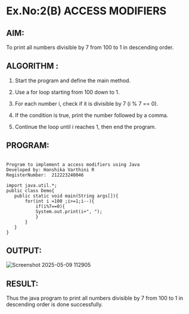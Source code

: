 # Ex.No:2(B) ACCESS MODIFIERS

## AIM:
To print all numbers divisible by 7 from 100 to 1 in descending order.

## ALGORITHM :
1. Start the program and define the main method.

2. Use a for loop starting from 100 down to 1.

3. For each number i, check if it is divisible by 7 (i % 7 == 0).

4. If the condition is true, print the number followed by a comma.

5. Continue the loop until i reaches 1, then end the program.
## PROGRAM:
 ```

Program to implement a access modifiers using Java
Developed by: Hanshika Varthini R
RegisterNumber:  212223240046

import java.util.*;
public class Demo{
    public static void main(String args[]){
        for(int i =100 ;i>=1;i--){
            if(i%7==0){
            System.out.print(i+", ");
            }
        }
    }
}

```

## OUTPUT:

![Screenshot 2025-05-09 112905](https://github.com/user-attachments/assets/b77422a6-b070-4ddd-9963-ea3ce73dc46f)


## RESULT:
Thus the java program to print all numbers divisible by 7 from 100 to 1 in descending order is done successfully.


